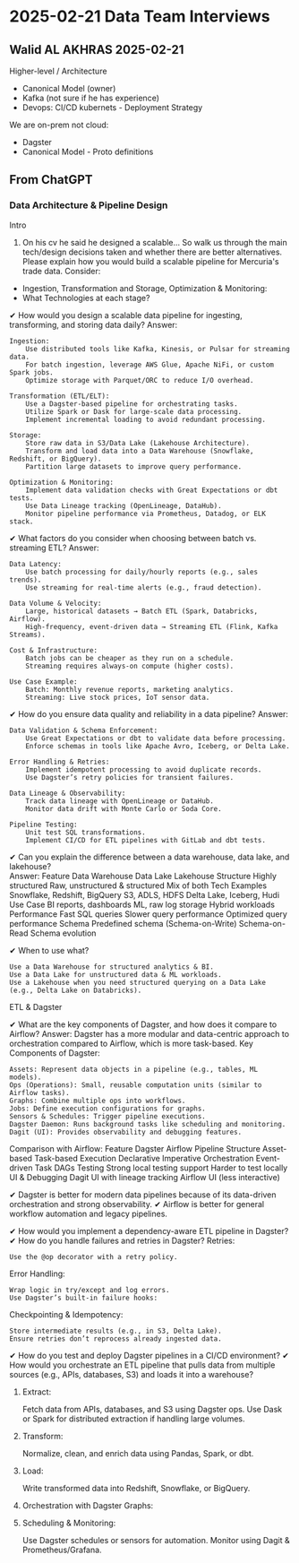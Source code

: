 # 2025-02-21 Data Team Interviews

## Walid AL AKHRAS 2025-02-21

Higher-level / Architecture
- Canonical Model (owner)
- Kafka (not sure if he has experience)
- Devops: CI/CD kubernets - Deployment Strategy

We are on-prem not cloud:
- Dagster
- Canonical Model - Proto definitions

## From ChatGPT
### Data Architecture & Pipeline Design

Intro
1) On his cv he said he designed a scalable... So walk us through the main tech/design decisions taken and whether 
there are better alternatives.
Please explain how you would build a scalable pipeline for Mercuria's trade data. Consider:
- Ingestion, Transformation and Storage, Optimization & Monitoring:
- What Technologies at each stage?

✔ How would you design a scalable data pipeline for ingesting, transforming, and storing data daily?
Answer:

    Ingestion:
        Use distributed tools like Kafka, Kinesis, or Pulsar for streaming data.
        For batch ingestion, leverage AWS Glue, Apache NiFi, or custom Spark jobs.
        Optimize storage with Parquet/ORC to reduce I/O overhead.

    Transformation (ETL/ELT):
        Use a Dagster-based pipeline for orchestrating tasks.
        Utilize Spark or Dask for large-scale data processing.
        Implement incremental loading to avoid redundant processing.

    Storage:
        Store raw data in S3/Data Lake (Lakehouse Architecture).
        Transform and load data into a Data Warehouse (Snowflake, Redshift, or BigQuery).
        Partition large datasets to improve query performance.

    Optimization & Monitoring:
        Implement data validation checks with Great Expectations or dbt tests.
        Use Data Lineage tracking (OpenLineage, DataHub).
        Monitor pipeline performance via Prometheus, Datadog, or ELK stack.

✔ What factors do you consider when choosing between batch vs. streaming ETL?
Answer:

    Data Latency:
        Use batch processing for daily/hourly reports (e.g., sales trends).
        Use streaming for real-time alerts (e.g., fraud detection).

    Data Volume & Velocity:
        Large, historical datasets → Batch ETL (Spark, Databricks, Airflow).
        High-frequency, event-driven data → Streaming ETL (Flink, Kafka Streams).

    Cost & Infrastructure:
        Batch jobs can be cheaper as they run on a schedule.
        Streaming requires always-on compute (higher costs).

    Use Case Example:
        Batch: Monthly revenue reports, marketing analytics.
        Streaming: Live stock prices, IoT sensor data.
		
✔ How do you ensure data quality and reliability in a data pipeline?
Answer:

    Data Validation & Schema Enforcement:
        Use Great Expectations or dbt to validate data before processing.
        Enforce schemas in tools like Apache Avro, Iceberg, or Delta Lake.

    Error Handling & Retries:
        Implement idempotent processing to avoid duplicate records.
        Use Dagster’s retry policies for transient failures.

    Data Lineage & Observability:
        Track data lineage with OpenLineage or DataHub.
        Monitor data drift with Monte Carlo or Soda Core.

    Pipeline Testing:
        Unit test SQL transformations.
        Implement CI/CD for ETL pipelines with GitLab and dbt tests.
		
✔ Can you explain the difference between a data warehouse, data lake, and lakehouse?	
Answer:
Feature	Data 	Warehouse						Data Lake						Lakehouse
Structure		Highly structured				Raw, unstructured & structured	Mix of both
Tech Examples	Snowflake, Redshift, BigQuery	S3, ADLS, HDFS					Delta Lake, Iceberg, Hudi
Use Case		BI reports, dashboards			ML, raw log storage				Hybrid workloads
Performance		Fast SQL queries				Slower query performance		Optimized query performance
Schema		Predefined schema (Schema-on-Write)	Schema-on-Read					Schema evolution

✔ When to use what?

    Use a Data Warehouse for structured analytics & BI.
    Use a Data Lake for unstructured data & ML workloads.
    Use a Lakehouse when you need structured querying on a Data Lake (e.g., Delta Lake on Databricks).	

ETL & Dagster

✔ What are the key components of Dagster, and how does it compare to Airflow?
Answer:
Dagster has a more modular and data-centric approach to orchestration compared to Airflow, which is more task-based.
Key Components of Dagster:

    Assets: Represent data objects in a pipeline (e.g., tables, ML models).
    Ops (Operations): Small, reusable computation units (similar to Airflow tasks).
    Graphs: Combine multiple ops into workflows.
    Jobs: Define execution configurations for graphs.
    Sensors & Schedules: Trigger pipeline executions.
    Dagster Daemon: Runs background tasks like scheduling and monitoring.
    Dagit (UI): Provides observability and debugging features.

Comparison with Airflow:
Feature						Dagster							Airflow
Pipeline Structure			Asset-based						Task-based
Execution					Declarative						Imperative
Orchestration				Event-driven					Task DAGs
Testing						Strong local testing support	Harder to test locally
UI & Debugging				Dagit UI with lineage tracking	Airflow UI (less interactive)

✔ Dagster is better for modern data pipelines because of its data-driven orchestration and strong observability.
✔ Airflow is better for general workflow automation and legacy pipelines.


✔ How would you implement a dependency-aware ETL pipeline in Dagster?
✔ How do you handle failures and retries in Dagster?
Retries:

    Use the @op decorator with a retry policy.
Error Handling:

    Wrap logic in try/except and log errors.
    Use Dagster’s built-in failure hooks:
Checkpointing & Idempotency:

    Store intermediate results (e.g., in S3, Delta Lake).
    Ensure retries don’t reprocess already ingested data.	
✔ How do you test and deploy Dagster pipelines in a CI/CD environment?
✔ How would you orchestrate an ETL pipeline that pulls data from multiple sources (e.g., APIs, databases, S3) and loads it into a warehouse?
1. Extract:

    Fetch data from APIs, databases, and S3 using Dagster ops.
    Use Dask or Spark for distributed extraction if handling large volumes.
2. Transform:

    Normalize, clean, and enrich data using Pandas, Spark, or dbt.	
3. Load:

    Write transformed data into Redshift, Snowflake, or BigQuery.	
4. Orchestration with Dagster Graphs:
5. Scheduling & Monitoring:

    Use Dagster schedules or sensors for automation.
    Monitor using Dagit & Prometheus/Grafana.	

